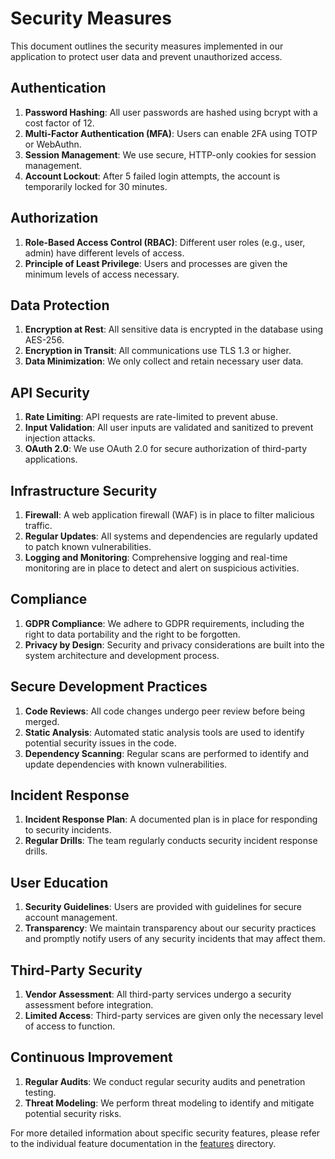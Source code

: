 # Security Measures

This document outlines the security measures implemented in our application to protect user data and prevent unauthorized access.

## Authentication

1. **Password Hashing**: All user passwords are hashed using bcrypt with a cost factor of 12.
2. **Multi-Factor Authentication (MFA)**: Users can enable 2FA using TOTP or WebAuthn.
3. **Session Management**: We use secure, HTTP-only cookies for session management.
4. **Account Lockout**: After 5 failed login attempts, the account is temporarily locked for 30 minutes.

## Authorization

1. **Role-Based Access Control (RBAC)**: Different user roles (e.g., user, admin) have different levels of access.
2. **Principle of Least Privilege**: Users and processes are given the minimum levels of access necessary.

## Data Protection

1. **Encryption at Rest**: All sensitive data is encrypted in the database using AES-256.
2. **Encryption in Transit**: All communications use TLS 1.3 or higher.
3. **Data Minimization**: We only collect and retain necessary user data.

## API Security

1. **Rate Limiting**: API requests are rate-limited to prevent abuse.
2. **Input Validation**: All user inputs are validated and sanitized to prevent injection attacks.
3. **OAuth 2.0**: We use OAuth 2.0 for secure authorization of third-party applications.

## Infrastructure Security

1. **Firewall**: A web application firewall (WAF) is in place to filter malicious traffic.
2. **Regular Updates**: All systems and dependencies are regularly updated to patch known vulnerabilities.
3. **Logging and Monitoring**: Comprehensive logging and real-time monitoring are in place to detect and alert on suspicious activities.

## Compliance

1. **GDPR Compliance**: We adhere to GDPR requirements, including the right to data portability and the right to be forgotten.
2. **Privacy by Design**: Security and privacy considerations are built into the system architecture and development process.

## Secure Development Practices

1. **Code Reviews**: All code changes undergo peer review before being merged.
2. **Static Analysis**: Automated static analysis tools are used to identify potential security issues in the code.
3. **Dependency Scanning**: Regular scans are performed to identify and update dependencies with known vulnerabilities.

## Incident Response

1. **Incident Response Plan**: A documented plan is in place for responding to security incidents.
2. **Regular Drills**: The team regularly conducts security incident response drills.

## User Education

1. **Security Guidelines**: Users are provided with guidelines for secure account management.
2. **Transparency**: We maintain transparency about our security practices and promptly notify users of any security incidents that may affect them.

## Third-Party Security

1. **Vendor Assessment**: All third-party services undergo a security assessment before integration.
2. **Limited Access**: Third-party services are given only the necessary level of access to function.

## Continuous Improvement

1. **Regular Audits**: We conduct regular security audits and penetration testing.
2. **Threat Modeling**: We perform threat modeling to identify and mitigate potential security risks.

For more detailed information about specific security features, please refer to the individual feature documentation in the [features](../features) directory.

